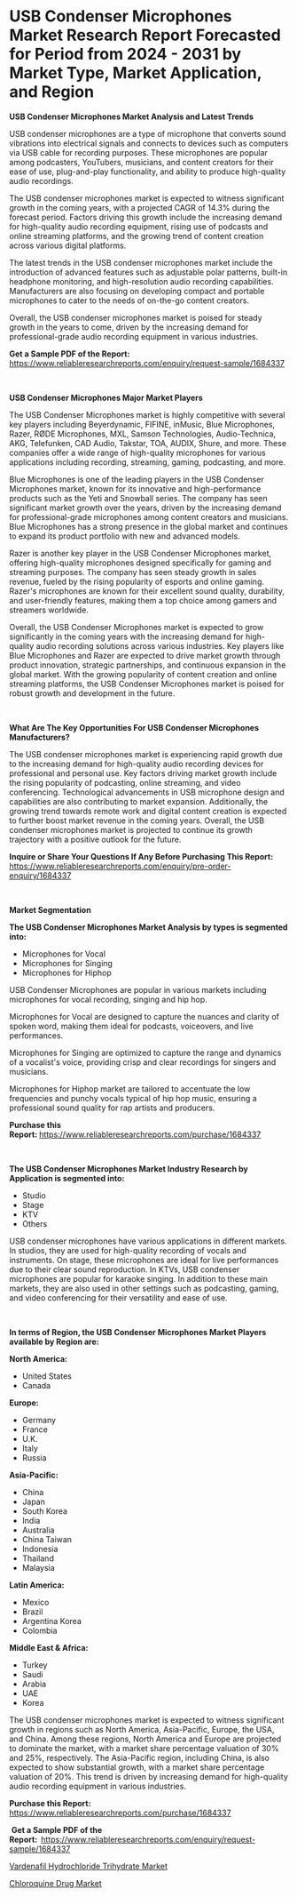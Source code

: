 <p><h1>USB Condenser Microphones Market Research Report Forecasted for Period from 2024 -  2031 by Market Type, Market Application, and Region</h1></p><p><strong>USB Condenser Microphones Market Analysis and Latest Trends</strong></p>
<p><p>USB condenser microphones are a type of microphone that converts sound vibrations into electrical signals and connects to devices such as computers via USB cable for recording purposes. These microphones are popular among podcasters, YouTubers, musicians, and content creators for their ease of use, plug-and-play functionality, and ability to produce high-quality audio recordings.</p><p>The USB condenser microphones market is expected to witness significant growth in the coming years, with a projected CAGR of 14.3% during the forecast period. Factors driving this growth include the increasing demand for high-quality audio recording equipment, rising use of podcasts and online streaming platforms, and the growing trend of content creation across various digital platforms.</p><p>The latest trends in the USB condenser microphones market include the introduction of advanced features such as adjustable polar patterns, built-in headphone monitoring, and high-resolution audio recording capabilities. Manufacturers are also focusing on developing compact and portable microphones to cater to the needs of on-the-go content creators.</p><p>Overall, the USB condenser microphones market is poised for steady growth in the years to come, driven by the increasing demand for professional-grade audio recording equipment in various industries.</p></p>
<p><strong>Get a Sample PDF of the Report:&nbsp;</strong> <a href="https://www.reliableresearchreports.com/enquiry/request-sample/1684337">https://www.reliableresearchreports.com/enquiry/request-sample/1684337</a></p>
<p>&nbsp;</p>
<p><strong>USB Condenser Microphones Major Market Players</strong></p>
<p><p>The USB Condenser Microphones market is highly competitive with several key players including Beyerdynamic, FIFINE, inMusic, Blue Microphones, Razer, RØDE Microphones, MXL, Samson Technologies, Audio-Technica, AKG, Telefunken, CAD Audio, Takstar, TOA, AUDIX, Shure, and more. These companies offer a wide range of high-quality microphones for various applications including recording, streaming, gaming, podcasting, and more.</p><p>Blue Microphones is one of the leading players in the USB Condenser Microphones market, known for its innovative and high-performance products such as the Yeti and Snowball series. The company has seen significant market growth over the years, driven by the increasing demand for professional-grade microphones among content creators and musicians. Blue Microphones has a strong presence in the global market and continues to expand its product portfolio with new and advanced models.</p><p>Razer is another key player in the USB Condenser Microphones market, offering high-quality microphones designed specifically for gaming and streaming purposes. The company has seen steady growth in sales revenue, fueled by the rising popularity of esports and online gaming. Razer's microphones are known for their excellent sound quality, durability, and user-friendly features, making them a top choice among gamers and streamers worldwide.</p><p>Overall, the USB Condenser Microphones market is expected to grow significantly in the coming years with the increasing demand for high-quality audio recording solutions across various industries. Key players like Blue Microphones and Razer are expected to drive market growth through product innovation, strategic partnerships, and continuous expansion in the global market. With the growing popularity of content creation and online streaming platforms, the USB Condenser Microphones market is poised for robust growth and development in the future.</p></p>
<p>&nbsp;</p>
<p><strong>What Are The Key Opportunities For USB Condenser Microphones Manufacturers?</strong></p>
<p><p>The USB condenser microphones market is experiencing rapid growth due to the increasing demand for high-quality audio recording devices for professional and personal use. Key factors driving market growth include the rising popularity of podcasting, online streaming, and video conferencing. Technological advancements in USB microphone design and capabilities are also contributing to market expansion. Additionally, the growing trend towards remote work and digital content creation is expected to further boost market revenue in the coming years. Overall, the USB condenser microphones market is projected to continue its growth trajectory with a positive outlook for the future.</p></p>
<p><strong>Inquire or Share Your Questions If Any Before Purchasing This Report:</strong> <a href="https://www.reliableresearchreports.com/enquiry/pre-order-enquiry/1684337">https://www.reliableresearchreports.com/enquiry/pre-order-enquiry/1684337</a></p>
<p>&nbsp;</p>
<p><strong>Market Segmentation</strong></p>
<p><strong>The USB Condenser Microphones Market Analysis by types is segmented into:</strong></p>
<p><ul><li>Microphones for Vocal</li><li>Microphones for Singing</li><li>Microphones for Hiphop</li></ul></p>
<p><p>USB Condenser Microphones are popular in various markets including microphones for vocal recording, singing and hip hop. </p><p>Microphones for Vocal are designed to capture the nuances and clarity of spoken word, making them ideal for podcasts, voiceovers, and live performances.</p><p>Microphones for Singing are optimized to capture the range and dynamics of a vocalist's voice, providing crisp and clear recordings for singers and musicians.</p><p>Microphones for Hiphop market are tailored to accentuate the low frequencies and punchy vocals typical of hip hop music, ensuring a professional sound quality for rap artists and producers.</p></p>
<p><strong>Purchase this Report:&nbsp;</strong><a href="https://www.reliableresearchreports.com/purchase/1684337">https://www.reliableresearchreports.com/purchase/1684337</a></p>
<p>&nbsp;</p>
<p><strong>The USB Condenser Microphones Market Industry Research by Application is segmented into:</strong></p>
<p><ul><li>Studio</li><li>Stage</li><li>KTV</li><li>Others</li></ul></p>
<p><p>USB condenser microphones have various applications in different markets. In studios, they are used for high-quality recording of vocals and instruments. On stage, these microphones are ideal for live performances due to their clear sound reproduction. In KTVs, USB condenser microphones are popular for karaoke singing. In addition to these main markets, they are also used in other settings such as podcasting, gaming, and video conferencing for their versatility and ease of use.</p></p>
<p>&nbsp;</p>
<p><strong>In terms of Region, the USB Condenser Microphones Market Players available by Region are:</strong></p>
<p>
    <p> <strong> North America: </strong>
        <ul>
            <li>United States</li>
            <li>Canada</li>
        </ul>
        </p> 
    <p> <strong> Europe: </strong>
        <ul>
            <li>Germany</li>
            <li>France</li>
            <li>U.K.</li>
            <li>Italy</li>
            <li>Russia</li>
        </ul>
        </p> 
    <p> <strong> Asia-Pacific: </strong>
        <ul>
            <li>China</li>
            <li>Japan</li>
            <li>South Korea</li>
            <li>India</li>
            <li>Australia</li>
            <li>China Taiwan</li>
            <li>Indonesia</li>
            <li>Thailand</li>
            <li>Malaysia</li>
        </ul>
        </p> 
    <p> <strong> Latin America: </strong>
        <ul>
            <li>Mexico</li>
            <li>Brazil</li>
            <li>Argentina Korea</li>
            <li>Colombia</li>
        </ul>
        </p> 
    <p> <strong> Middle East & Africa: </strong>
        <ul>
            <li>Turkey</li>
            <li>Saudi</li>
            <li>Arabia</li>
            <li>UAE</li>
            <li>Korea</li>
        </ul>
    </p>
    </p>
<p><p>The USB condenser microphones market is expected to witness significant growth in regions such as North America, Asia-Pacific, Europe, the USA, and China. Among these regions, North America and Europe are projected to dominate the market, with a market share percentage valuation of 30% and 25%, respectively. The Asia-Pacific region, including China, is also expected to show substantial growth, with a market share percentage valuation of 20%. This trend is driven by increasing demand for high-quality audio recording equipment in various industries.</p></p>
<p><strong>Purchase this Report: </strong><a href="https://www.reliableresearchreports.com/purchase/1684337">https://www.reliableresearchreports.com/purchase/1684337</a></p>
<p>&nbsp;<strong>Get a Sample PDF of the Report:&nbsp;&nbsp;</strong><a href="https://www.reliableresearchreports.com/enquiry/request-sample/1684337">https://www.reliableresearchreports.com/enquiry/request-sample/1684337</a></p>
<p><strong></strong></p>
<p><p><a href="https://issuu.com/reportprime-2/docs/vardenafil-hydrochloride-trihydrate-market-size-20">Vardenafil Hydrochloride Trihydrate Market</a></p><p><a href="https://issuu.com/reportprime-2/docs/chloroquine-drug-market-size-2030.pptx">Chloroquine Drug Market</a></p></p>